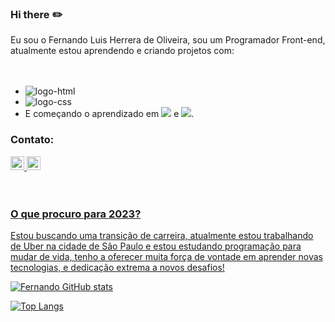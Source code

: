 ### Hi there :pencil2:

Eu sou o Fernando Luis Herrera de Oliveira, sou um Programador Front-end, atualmente estou aprendendo e criando projetos com:
<br>
<br>
<br>
- <img src="https://img.shields.io/badge/HTML5-E34F26?style=for-the-badge&logo=html5&logoColor=white" alt="logo-html" />
- <img src="https://img.shields.io/badge/CSS3-1572B6?style=for-the-badge&logo=css3&logoColor=white" alt="logo-css" />
- E começando o aprendizado em <img src="https://img.shields.io/badge/JavaScript-F7DF1E?style=for-the-badge&logo=javascript&logoColor=black" /> e <img src="https://img.shields.io/badge/React-20232A?style=for-the-badge&logo=react&logoColor=61DAFB" />.

### Contato:

<a href="https://www.instagram.com/naandoherrera/" target="_blank">
<img src="https://cdn.jsdelivr.net/npm/simple-icons@v3/icons/instagram.svg" aling="left" width="22px" />
</a>
<a href="https://www.linkedin.com/in/fernando-luis-herrera-de-oliveira-a49184235/" target="_blank"/>
<img src="https://cdn.jsdelivr.net/npm/simple-icons@v3/icons/linkedin.svg" aling="left" width="22px" />
<br>
<br>
<br>

### O que procuro para 2023?
Estou buscando uma transição de carreira, atualmente estou trabalhando de Uber na cidade de São Paulo e estou estudando programação para mudar de vida, tenho a oferecer muita força de vontade em aprender novas tecnologias, e dedicação extrema a novos desafios!

[![Fernando GitHub stats](https://github-readme-stats.vercel.app/api?username=FernandoHerrera1)](https://github.com/anuraghazra/github-readme-stats)

[![Top Langs](https://github-readme-stats.vercel.app/api/top-langs/?username=FernandoHerrera1&layout=compact)](https://github.com/anuraghazra/github-readme-stats)
